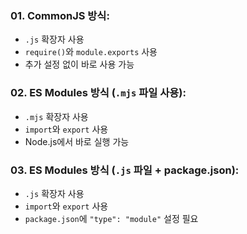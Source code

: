 ### 01. CommonJS 방식:
  - `.js` 확장자 사용
  - `require()`와 `module.exports` 사용
  - 추가 설정 없이 바로 사용 가능

### 02. ES Modules 방식 (`.mjs` 파일 사용):
  - `.mjs` 확장자 사용
  - `import`와 `export` 사용
  - Node.js에서 바로 실행 가능

### 03. ES Modules 방식 (`.js` 파일 + package.json):
  - `.js` 확장자 사용
  - `import`와 `export` 사용
  - `package.json`에 `"type": "module"` 설정 필요